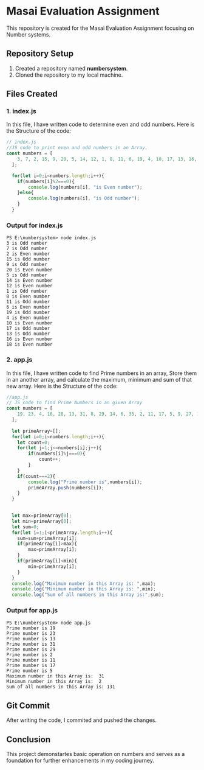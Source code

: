 # Masai Evaluation Assignment

This repository is created for the Masai Evaluation Assignment focusing on Number systems.

## Repository Setup

1. Created a repository named **numbersystem**.
2. Cloned the repository to my local machine.

## Files Created

### 1. index.js

In this file, I have written code to determine even and odd numbers. Here is the Structure of the code:
```javascript
// index.js
//JS code to print even and odd numbers in an Array.
const numbers = [
    3, 7, 2, 15, 9, 20, 5, 14, 12, 1, 8, 11, 6, 19, 4, 10, 17, 13, 16, 18,
  ];

  for(let i=0;i<numbers.length;i++){
    if(numbers[i]%2===0){
        console.log(numbers[i], "is Even number");
    }else{
        console.log(numbers[i], "is Odd number");
    }
  }

```
### Output for index.js
```
PS E:\numbersystem> node index.js
3 is Odd number
7 is Odd number
2 is Even number
15 is Odd number
9 is Odd number
20 is Even number
5 is Odd number
14 is Even number
12 is Even number
1 is Odd number
8 is Even number
11 is Odd number
6 is Even number
19 is Odd number
4 is Even number
10 is Even number
17 is Odd number
13 is Odd number
16 is Even number
18 is Even number
```

### 2. app.js

In this file, I have written code to find Prime numbers in an array, Store them in an another array, and calculate the maximum, minimum and sum of that new array. Here is the Structure of the code:
```javascript
//app.js
// JS code to find Prime Numbers in an given Array
const numbers = [
    19, 23, 4, 16, 28, 13, 31, 8, 29, 14, 6, 35, 2, 11, 17, 5, 9, 27, 12, 30,
  ];
  
  let primeArray=[];
  for(let i=0;i<numbers.length;i++){
    let count=0;
    for(let j=1;j<=numbers[i];j++){
        if(numbers[i]%j===0){
            count++;
        }
    }
    if(count===2){
        console.log("Prime number is",numbers[i]);
        primeArray.push(numbers[i]);
    }
  }

  
  let max=primeArray[0];
  let min=primeArray[0];
  let sum=0;
  for(let i=1;i<primeArray.length;i++){
    sum=sum+primeArray[i];
    if(primeArray[i]>max){
        max=primeArray[i];
    }
    if(primeArray[i]<min){
        min=primeArray[i];
    }
  }
  console.log("Maximum number in this Array is: ",max);
  console.log("Minimum number in this Array is: ",min);
  console.log("Sum of all numbers in this Array is:",sum);
```

### Output for app.js
```
PS E:\numbersystem> node app.js
Prime number is 19
Prime number is 23
Prime number is 13
Prime number is 31
Prime number is 29
Prime number is 2
Prime number is 11
Prime number is 17
Prime number is 5
Maximum number in this Array is:  31
Minimum number in this Array is:  2
Sum of all numbers in this Array is: 131
```

## Git Commit

After writing the code, I commited and pushed the changes.

## Conclusion

This project demonstartes basic operation on numbers and serves as a foundation for further enhancements in my coding journey.



